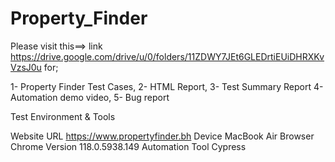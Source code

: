 # Property_Finder

Please visit this==> link https://drive.google.com/drive/u/0/folders/11ZDWY7JEt6GLEDrtiEUiDHRXKvVzsJ0u
for;

  1- Property Finder Test Cases,
  2- HTML Report,
  3- Test Summary Report
  4- Automation demo video,
  5- Bug report


Test Environment & Tools

Website URL https://www.propertyfinder.bh 
Device
MacBook Air
Browser
Chrome Version 118.0.5938.149
Automation Tool
Cypress


